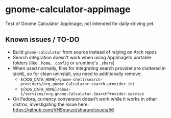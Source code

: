 # gnome-calculator-appimage
Test of Gnome Calculator AppImage, not intended for daily-driving yet.

## Known issues / TO-DO

- Build `gnome-calculator` from source instead of relying on Arch repos
- Search integration doesn't work when using AppImage's portable folders (like `.home`, `.config` or uruntime's `.share`)
- When used normally, files for integrating search provider are cluttered in `$HOME`, so for clean uninstall, you need to additionally remove:
  - `${XDG_DATA_HOME}/gnome-shell/search-providers/org.gnome.Calculator-search-provider.ini`
  - `${XDG_DATA_HOME}/dbus-1/services/org.gnome.Calculator.SearchProvider.service`
- On Fedora, currency conversion doesn't work while it works in other distros, investigating the issue here:  
https://github.com/VHSgunzo/sharun/issues/56
